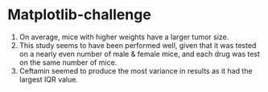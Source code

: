 # Matplotlib-challenge
1) On average, mice with higher weights have a larger tumor size.  
2) This study seems to have been performed well, given that it was tested on a nearly even number of male & female mice, and each drug was test on the same number of mice.  
3) Ceftamin seemed to produce the most variance in results as it had the largest IQR value. 

